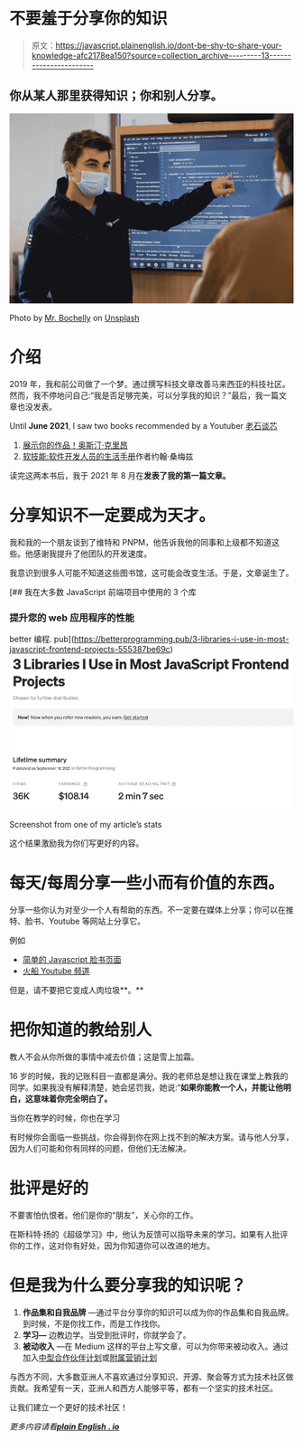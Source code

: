 # 不要羞于分享你的知识

> 原文：<https://javascript.plainenglish.io/dont-be-shy-to-share-your-knowledge-afc2178ea150?source=collection_archive---------13----------------------->

## 你从某人那里获得知识；你和别人分享。

![](img/7ccc94dc425d6f2b6ef27a70f854e7ae.png)

Photo by [Mr. Bochelly](https://unsplash.com/@bochelly?utm_source=medium&utm_medium=referral) on [Unsplash](https://unsplash.com?utm_source=medium&utm_medium=referral)

# 介绍

2019 年，我和前公司做了一个梦。通过撰写科技文章改善马来西亚的科技社区。然而，我不停地问自己:“我是否足够完美，可以分享我的知识？”最后，我一篇文章也没发表。

Until **June 2021**, I saw two books recommended by a Youtuber [老石谈芯](https://www.youtube.com/channel/UC5mVFJf71Ax6TJZcbmTnilw)

1.  [展示你的作品！奥斯汀·克里昂](https://austinkleon.com/show-your-work/)
2.  [软技能:软件开发人员的生活手册](https://www.amazon.com/Soft-Skills-software-developers-manual/dp/1617292397)作者约翰·桑梅兹

读完这两本书后，我于 2021 年 8 月在**发表了我的第一篇文章。**

# 分享知识不一定要成为天才。

我和我的一个朋友谈到了维特和 PNPM，他告诉我他的同事和上级都不知道这些。他感谢我提升了他团队的开发速度。

我意识到很多人可能不知道这些图书馆，这可能会改变生活。于是，文章诞生了。

[](https://betterprogramming.pub/3-libraries-i-use-in-most-javascript-frontend-projects-555387be69c) [## 我在大多数 JavaScript 前端项目中使用的 3 个库

### 提升您的 web 应用程序的性能

better 编程. pub](https://betterprogramming.pub/3-libraries-i-use-in-most-javascript-frontend-projects-555387be69c) ![](img/e0828726bfc1ea619a79791de6dcc391.png)

Screenshot from one of my article’s stats

这个结果激励我为你们写更好的内容。

# 每天/每周分享一些小而有价值的东西。

分享一些你认为对至少一个人有帮助的东西。不一定要在媒体上分享；你可以在推特、脸书、Youtube 等网站上分享它。

例如

*   [简单的 Javascript 脸书页面](https://www.facebook.com/simpleJavascript)
*   [火船 Youtube 频道](https://www.youtube.com/c/Fireship)

但是，请不要把它变成人肉垃圾**。**

# 把你知道的教给别人

教人不会从你所做的事情中减去价值；这是雪上加霜。

16 岁的时候，我的记账科目一直都是满分。我的老师总是想让我在课堂上教我的同学。如果我没有解释清楚，她会惩罚我，她说:“**如果你能教一个人，并能让他明白，这意味着你完全明白了。**

当你在教学的时候，你也在学习

有时候你会面临一些挑战，你会得到你在网上找不到的解决方案。请与他人分享，因为人们可能和你有同样的问题，但他们无法解决。

# 批评是好的

不要害怕仇恨者。他们是你的“朋友”，关心你的工作。

在斯科特·扬的《超级学习》中，他认为反馈可以指导未来的学习。如果有人批评你的工作，这对你有好处，因为你知道你可以改进的地方。

# 但是我为什么要分享我的知识呢？

1.  **作品集和自我品牌** —通过平台分享你的知识可以成为你的作品集和自我品牌。到时候，不是你找工作，而是工作找你。
2.  **学习—** 边教边学。当受到批评时，你就学会了。
3.  **被动收入** —在 Medium 这样的平台上写文章，可以为你带来被动收入。通过加入[中型合作伙伴计划](https://help.medium.com/hc/en-us/articles/115011694187)或[附属营销计划](https://medium.com/trapica/affiliate-marketing-a-step-by-step-guide-539d5c2f11a8)

与西方不同，大多数亚洲人不喜欢通过分享知识、开源、聚会等方式为技术社区做贡献。我希望有一天，亚洲人和西方人能够平等，都有一个坚实的技术社区。

让我们建立一个更好的技术社区！

*更多内容请看*[***plain English . io***](http://plainenglish.io/)